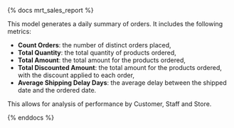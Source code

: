{% docs mrt_sales_report %}

This model generates a daily summary of orders.
It includes the following metrics:
- __Count Orders__: the number of distinct orders placed,
- __Total Quantity__: the total quantity of products ordered,
- __Total Amount__: the total amount for the products ordered,
- __Total Discounted Amount__: the total amount for the products ordered, with the discount applied to each order,
- __Average Shipping Delay Days__: the average delay between the shipped date and the ordered date.

This allows for analysis of performance by Customer, Staff and Store.

{% enddocs %}

